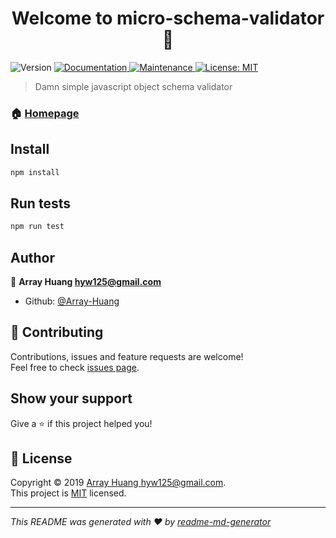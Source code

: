 <h1 align="center">Welcome to micro-schema-validator 👋</h1>
<p>
  <img alt="Version" src="https://img.shields.io/badge/version-0.1.0-blue.svg?cacheSeconds=2592000" />
  <a href="https://github.com/Array-Huang/micro-schema-validator#readme" target="_blank">
    <img alt="Documentation" src="https://img.shields.io/badge/documentation-yes-brightgreen.svg" />
  </a>
  <a href="https://github.com/Array-Huang/micro-schema-validator/graphs/commit-activity" target="_blank">
    <img alt="Maintenance" src="https://img.shields.io/badge/Maintained%3F-yes-green.svg" />
  </a>
  <a href="https://github.com/Array-Huang/micro-schema-validator/blob/master/LICENSE" target="_blank">
    <img alt="License: MIT" src="https://img.shields.io/github/license/Array-Huang/micro-schema-validator" />
  </a>
</p>

> Damn simple javascript object schema validator

### 🏠 [Homepage](https://github.com/Array-Huang/micro-schema-validator#readme)

## Install

```sh
npm install
```

## Run tests

```sh
npm run test
```

## Author

👤 **Array Huang <hyw125@gmail.com>**

* Github: [@Array-Huang](https://github.com/Array-Huang)

## 🤝 Contributing

Contributions, issues and feature requests are welcome!<br />Feel free to check [issues page](https://github.com/Array-Huang/micro-schema-validator/issues).

## Show your support

Give a ⭐️ if this project helped you!

## 📝 License

Copyright © 2019 [Array Huang <hyw125@gmail.com>](https://github.com/Array-Huang).<br />
This project is [MIT](https://github.com/Array-Huang/micro-schema-validator/blob/master/LICENSE) licensed.

***
_This README was generated with ❤️ by [readme-md-generator](https://github.com/kefranabg/readme-md-generator)_